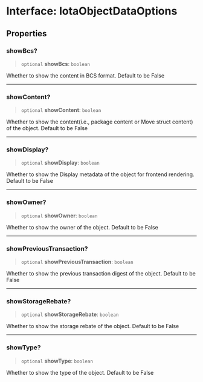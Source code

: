 # Interface: IotaObjectDataOptions

## Properties

### showBcs?

> `optional` **showBcs**: `boolean`

Whether to show the content in BCS format. Default to be False

***

### showContent?

> `optional` **showContent**: `boolean`

Whether to show the content(i.e., package content or Move struct content) of the object. Default to
be False

***

### showDisplay?

> `optional` **showDisplay**: `boolean`

Whether to show the Display metadata of the object for frontend rendering. Default to be False

***

### showOwner?

> `optional` **showOwner**: `boolean`

Whether to show the owner of the object. Default to be False

***

### showPreviousTransaction?

> `optional` **showPreviousTransaction**: `boolean`

Whether to show the previous transaction digest of the object. Default to be False

***

### showStorageRebate?

> `optional` **showStorageRebate**: `boolean`

Whether to show the storage rebate of the object. Default to be False

***

### showType?

> `optional` **showType**: `boolean`

Whether to show the type of the object. Default to be False
